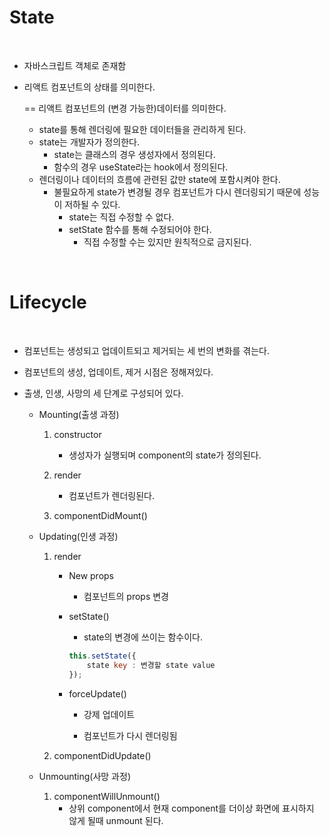 # State

<br>

- 자바스크립트 객체로 존재함

- 리액트 컴포넌트의 상태를 의미한다.

  == 리액트 컴포넌트의 (변경 가능한)데이터를 의미한다.

  - state를 통해 렌더링에 필요한 데이터들을 관리하게 된다.
  - state는 개발자가 정의한다.
    - state는 클래스의 경우 생성자에서 정의된다.
    - 함수의 경우 useState라는 hook에서 정의된다.
  - 렌더링이나 데이터의 흐름에 관련된 값만 state에 포함시켜야 한다.
    - 불필요하게 state가 변경될 경우 컴포넌트가 다시 렌더링되기 때문에 성능이 저하될 수 있다.
      - state는 직접 수정할 수 없다.
      - setState 함수를 통해 수정되어야 한다.
        - 직접 수정할 수는 있지만 원칙적으로 금지된다.

<br>

# Lifecycle

<br>

- 컴포넌트는 생성되고 업데이트되고 제거되는 세 번의 변화를 겪는다.

- 컴포넌트의 생성, 업데이트, 제거 시점은 정해져있다.

- 출생, 인생, 사망의 세 단계로 구성되어 있다.

  - Mounting(출생 과정)

    1. constructor
       - 생성자가 실행되며 component의 state가 정의된다.

    2. render
       - 컴포넌트가 렌더링된다.

    3. componentDidMount()

  - Updating(인생 과정)

    1. render

       - New props
         - 컴포넌트의 props 변경

       - setState()
  
         - state의 변경에 쓰이는 함수이다.
  
         ```jsx
         this.setState({
             state key : 변경할 state value
         });
         ```
  
       - forceUpdate()
  
         - 강제 업데이트
  
         - 컴포넌트가 다시 렌더링됨
  
    2. componentDidUpdate()
  
  - Unmounting(사망 과정)
  
    1. componentWillUnmount()
       - 상위 component에서 현재 component를 더이상 화면에 표시하지 않게 될때 unmount 된다.
